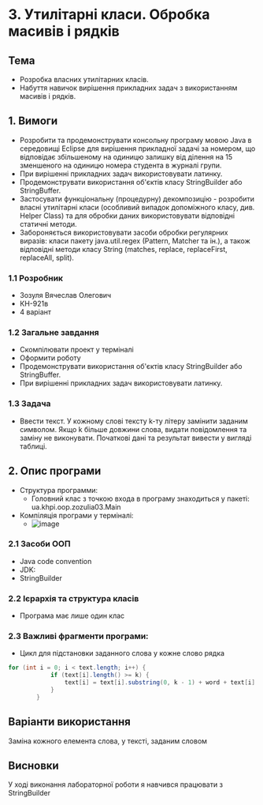 # 3. Утилітарні класи. Обробка масивів і рядків

## Тема
- Розробка власних утилітарних класів.
- Набуття навичок вирішення прикладних задач з використанням масивів і рядків.
## 1. Вимоги
- Розробити та продемонструвати консольну програму мовою Java в середовищі Eclipse для вирішення прикладної задачі за номером, що відповідає збільшеному на одиницю залишку від ділення на 15 зменшеного на одиницю номера студента в журналі групи.
- При вирішенні прикладних задач використовувати латинку.
- Продемонструвати використання об'єктів класу StringBuilder або StringBuffer.
- Застосувати функціональну (процедурну) декомпозицію - розробити власні утилітарні класи (особливий випадок допоміжного класу, див. Helper Class) та для обробки даних використовувати відповідні статичні методи.
- Забороняється використовувати засоби обробки регулярних виразів: класи пакету java.util.regex (Pattern, Matcher та ін.), а також відповідні методи класу String (matches, replace, replaceFirst, replaceAll, split).

### 1.1 Розробник
- Зозуля Вячеслав Олегович
- КН-921в
- 4 варіант

### 1.2 Загальне завдання
- Скомпілювати проект у терміналі
- Оформити роботу
- Продемонструвати використання об'єктів класу StringBuilder або StringBuffer.
- При вирішенні прикладних задач використовувати латинку.

### 1.3 Задача
- Ввести текст. У кожному слові тексту k-ту літеру замінити заданим символом. Якщо k більше довжини слова, видати повідомлення та заміну не виконувати. Початкові дані та результат вивести у вигляді таблиці.

## 2. Опис програми
- Структура программи:
  - Головний клас з точкою входа в програму знаходиться у пакеті: ua.khpi.oop.zozulia03.Main
- Компіляція програми у терміналі:
  - ![image](https://user-images.githubusercontent.com/67918913/198597237-6f696fdb-407e-445a-bfd8-63436384af16.png)
  
### 2.1 Засоби ООП
- Java code convention
- JDK:
- StringBuilder
  
### 2.2 Ієрархія та структура класів
- Програма має лише один клас
### 2.3 Важливі фрагменти програми:
- Цикл для підстановки заданного слова у кожне слово рядка
~~~java
for (int i = 0; i < text.length; i++) {
            if (text[i].length() >= k) {
                text[i] = text[i].substring(0, k - 1) + word + text[i].substring(k);
            }
        }
~~~
## Варіанти використання
Заміна кожного елемента слова, у тексті, заданим словом
## Висновки
У ході виконання лабораторної роботи я навчився працювати з StringBuilder
